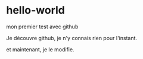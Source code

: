 # hello-world
mon premier test avec github

Je découvre github, je n'y connais rien pour l'instant.

et maintenant, je le modifie.


